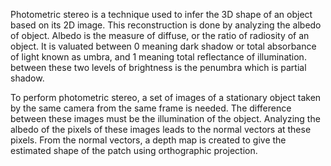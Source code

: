 Photometric stereo is a technique used to infer the 3D shape of an object based on its 2D image. This reconstruction is done by analyzing the albedo of object. Albedo is the measure of diffuse, or the ratio of radiosity of an object. It is valuated between 0 meaning dark shadow or total absorbance of light known as umbra, and 1 meaning total reflectance of illumination. between these two levels of brightness is the penumbra which is partial shadow.  

To perform photometric stereo, a set of images of a stationary object taken by the same camera from the same frame is needed. The difference between these images must be the illumination of the object. Analyzing the albedo of the pixels of these images leads to the normal vectors at these pixels. From the normal vectors, a depth map is created to give the estimated shape of the patch using orthographic projection.
